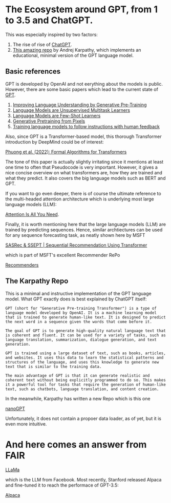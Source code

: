 # The Ecosystem around GPT, from 1 to 3.5 and ChatGPT.
This was especially inspired by two factors:

1. The rise of rise of [ChatGPT](https://chat.openai.com/chat).
2. [This amazing repo](https://github.com/karpathy/minGPT) by Andrej Karpathy, which implements an educational, minimal version of the GPT language model. 

## Basic references 
GPT is developed by OpenAI and not eerything about the models is public. However, there are some basic papers which lead to the current state of [GPT](https://openai.com/blog/chatgpt/).

1. [Improving Language Understanding
by Generative Pre-Training](https://cdn.openai.com/research-covers/language-unsupervised/language_understanding_paper.pdf) 
2. [Language Models are Unsupervised Multitask Learners
](https://paperswithcode.com/paper/language-models-are-unsupervised-multitask)
3. [Language Models are Few-Shot Learners](https://arxiv.org/abs/2005.14165)
4. [Generative Pretraining from Pixels](https://paperswithcode.com/paper/generative-pretraining-from-pixels)
5. [Training language models to follow instructions with human feedback
](https://arxiv.org/abs/2203.02155)

Also, since GPT is a Transformer-based model, this thorough Transformer introduction by DeepMind could be of interest:

[Phuong et al. (2022): Formal Algorithms for Transformers](https://arxiv.org/abs/2207.09238)

The tone of this paper is actually slightly irritating since it mentions at least one time to often that Pseudocode is very important. However, it gives a nice concise overview on what transformers are, how they are trained and what they predict. It also covers the big language models such as BERT and GPT. 

If you want to go even deeper, there is of course the ultimate reference to the multi-headed attention architecture which is underlying most large language models (LLM):

[Attention Is All You Need](https://arxiv.org/abs/1706.03762).

Finally, it is worth mentioning here that the large language models (LLM) are trained by predicting sequences. Hence, similar archtiectures can be used for any sequence forecasting task, as neatly shown here by MSFT

[SASRec & SSEPT | Sequential Recommendation Using Transformer](https://github.com/microsoft/recommenders/blob/main/examples/00_quick_start/sasrec_amazon.ipynb)

which is part of MSFT's excellent Recommender RePo

[Recommenders](https://github.com/microsoft/recommenders)



## The Karpathy Repo
This is a minimal and instructive implementation of the GPT language model. What GPT exactly does is best explained by ChatGPT itself:

`GPT (short for "Generative Pre-training Transformer") is a type of language model developed by OpenAI. It is a machine learning model that is trained to generate human-like text. It is designed to predict the next word in a sequence given the words that come before it.`

`The goal of GPT is to generate high-quality natural language text that is coherent and fluent. It can be used for a variety of tasks, such as language translation, summarization, dialogue generation, and text generation.`

`GPT is trained using a large dataset of text, such as books, articles, and websites. It uses this data to learn the statistical patterns and structures of the language, and uses this knowledge to generate new text that is similar to the training data.`

`The main advantage of GPT is that it can generate realistic and coherent text without being explicitly programmed to do so. This makes it a powerful tool for tasks that require the generation of human-like text, such as chatbots, language translation, and content creation.`

In the meanwhile, Karpathy has written a new Repo which is this one

[nanoGPT](https://github.com/karpathy/nanoGPT)

Unfortunately, it does not contain a propoer data loader, as of yet, but it is even more intuitive.

# And here comes an answer from FAIR

[LLaMa](https://github.com/facebookresearch/llama)

which is the LLM from Facebook. Most recently, Stanford released Alpaca and fine-tuned it to reach the performace of GPT-3.5:

[Alpaca](https://github.com/tatsu-lab/stanford_alpaca)



